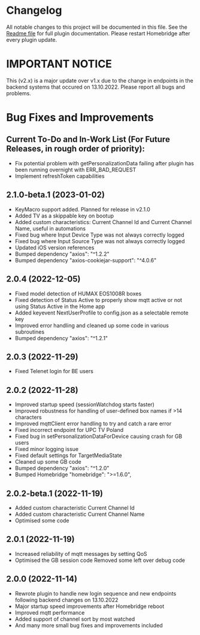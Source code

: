 # Changelog
All notable changes to this project will be documented in this file.
See the [Readme file](https://github.com/jsiegenthaler/homebridge-eosstb/blob/master/README.md) for full plugin documentation.
Please restart Homebridge after every plugin update.

# IMPORTANT NOTICE
This (v2.x) is a major update over v1.x due to the change in endpoints in the backend systems that occured on 13.10.2022.
Please report all bugs and problems.


# Bug Fixes and Improvements

## Current To-Do and In-Work List (For Future Releases, in rough order of priority):
* Fix potential problem with getPersonalizationData failing after plugin has been running overnight with ERR_BAD_REQUEST
* Implement refreshToken capabilities


## 2.1.0-beta.1 (2023-01-02)
* KeyMacro support added. Planned for release in v2.1.0
* Added TV as a skippable key on bootup
* Added custom characteristics: Current Channel Id and Current Channel Name, useful in automations
* Fixed bug where Input Device Type was not always correctly logged
* Fixed bug where Input Source Type was not always correctly logged
* Updated iOS version references
* Bumped dependency "axios": "^1.2.2"
* Bumped dependency "axios-cookiejar-support": "^4.0.6"


## 2.0.4 (2022-12-05)
* Fixed model detection of HUMAX EOS1008R boxes
* Fixed detection of Status Active to properly show mqtt active or not using Status Active in the Home app
* Added keyevent NextUserProfile to config.json as a selectable remote key
* Improved error handling and cleaned up some code in various subroutines
* Bumped dependency "axios": "^1.2.1"


## 2.0.3 (2022-11-29)
* Fixed Telenet login for BE users


## 2.0.2 (2022-11-28)
* Improved startup speed (sessionWatchdog starts faster)
* Improved robustness for handling of user-defined box names if >14 characters
* Improved mqttClient error handling to try and catch a rare error
* Fixed incorrect endpoint for UPC TV Poland
* Fixed bug in setPersonalizationDataForDevice causing crash for GB users
* Fixed minor logging issue
* Fixed default settings for TargetMediaState
* Cleaned up some GB code
* Bumped dependency "axios": "^1.2.0"
* Bumped Homebridge "homebridge": ">=1.6.0",


## 2.0.2-beta.1 (2022-11-19)
* Added custom characteristic Current Channel Id
* Added custom characteristic Current Channel Name
* Optimised some code


## 2.0.1 (2022-11-19)
* Increased reliability of mqtt messages by setting QoS
* Optimised the GB session code Removed some left over debug code


## 2.0.0 (2022-11-14)
* Rewrote plugin to handle new login sequence and new endpoints following backend changes on 13.10.2022
* Major startup speed improvements after Homebridge reboot
* Improved mqtt performance
* Added support of channel sort by most watched
* And many more small bug fixes and improvements included